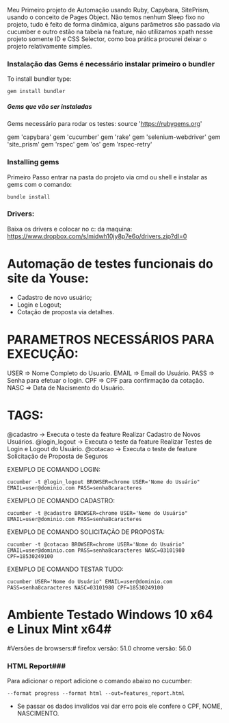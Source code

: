 Meu Primeiro projeto de Automação usando Ruby, Capybara, SitePrism, usando o conceito de Pages Object. Não temos nenhum Sleep fixo no projeto, tudo é feito de forma dinâmica, alguns parâmetros são passado via cucumber e outro estão na tabela na feature, não utilizamos xpath nesse projeto somente ID e CSS Selector, como boa prática procurei deixar o projeto relativamente simples.


### Instalação das Gems é necessário instalar primeiro o bundler ###
To install bundler type:
```shell
gem install bundler
```

##### Gems que vão ser instaladas #####

Gems necessário para rodar os testes:
source 'https://rubygems.org'

gem 'capybara'
gem 'cucumber'
gem 'rake'
gem 'selenium-webdriver'
gem 'site_prism'
gem 'rspec'
gem 'os'
gem 'rspec-retry'

### Installing gems ###
Primeiro Passo entrar na pasta do projeto via cmd ou shell e instalar as gems com o comando:
```shell
bundle install
```

### Drivers: ###
Baixa os drivers e colocar no c: da maquina:
https://www.dropbox.com/s/midwh10jy8p7e6o/drivers.zip?dl=0


# Automação de testes funcionais do site da Youse: #
- Cadastro de novo usuário;
- Login e Logout;
- Cotação de proposta via detalhes.

# PARAMETROS NECESSÁRIOS PARA EXECUÇÃO: #
USER => Nome Completo do Usuario.
EMAIL => Email do Usuário.
PASS => Senha para efetuar o login.
CPF => CPF para confirmação da cotação.
NASC => Data de Nacismento do Usuário.

# TAGS: #
@cadastro -> Executa o teste da feature Realizar Cadastro de Novos Usuários.
@login_logout -> Executa o teste da feature Realizar Testes de Login e Logout do Usuário.
@cotacao -> Executa o teste de feature Solicitação de Proposta de Seguros

EXEMPLO DE COMANDO LOGIN:
```shell
cucumber -t @login_logout BROWSER=chrome USER='Nome do Usuário" EMAIL=user@dominio.com PASS=senha8caracteres
```
EXEMPLO DE COMANDO CADASTRO:
```shell
cucumber -t @cadastro BROWSER=chrome USER='Nome do Usuário" EMAIL=user@dominio.com PASS=senha8caracteres
```
EXEMPLO DE COMANDO SOLICITAÇÃO DE PROPOSTA:
```shell
cucumber -t @cotacao BROWSER=chrome USER='Nome do Usuário" EMAIL=user@dominio.com PASS=senha8caracteres NASC=03101980 CPF=18530249100
```
EXEMPLO DE COMANDO TESTAR TUDO:
```shell
cucumber USER='Nome do Usuário" EMAIL=user@dominio.com PASS=senha8caracteres NASC=03101980 CPF=18530249100
```

# Ambiente Testado Windows 10 x64  e Linux Mint x64#
#Versões de browsers:#
firefox versão: 51.0
chrome versão: 56.0

### HTML Report###
Para adicionar o report adicione o comando abaixo no cucumber:
```shell
--format progress --format html --out=features_report.html
```
* Se passar os dados invalidos vai dar erro pois ele confere o CPF, NOME, NASCIMENTO.


